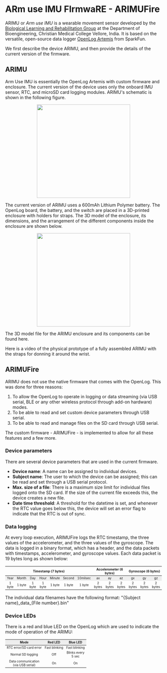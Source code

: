 # ARm use IMU FIrmwaRE - ARIMUFire

ARIMU or _Arm use IMU_ is a wearable movement sensor developed by the [Biological Learning and Rehabilitation Group](http://biorehab.github.io) at the Department of Bioengineering, Christian Medical College Vellore, India. It is based on the versatile, open-source data logger [OpenLog Artemis](https://www.sparkfun.com/products/16832) from SparkFun.

We first describe the device ARIMU, and then provide the details of the current version of the firmware.

## ARIMU 
Arm Use IMU is essentially the OpenLog Artemis with custom firmware and enclosure. The current version of the device uses only the onboard IMU sensor, RTC, and microSD card logging modules. ARIMU's schematic is shown in the following figure.

<p align="center">
  <img width="300" src="figs/arimu-schem.png">
</p>

The current version of ARIMU uses a 600mAh Lithium Polymer battery. The OpenLog board, the battery, and the switch are placed in a 3D-printed enclosure with holders for straps. The 3D model of the enclosure, its dimensions, and the arrangement of the different components inside the enclosure are shown below.

<p align="center">
  <img width="300" src="figs/arimu-3dmodel.gif">
</p>

The 3D model file for the ARIMU enclosure and its components can be found here.

Here is a video of the physical prototype of a fully assembled ARIMU with the straps for donning it around the wrist.


## ARIMUFire 

ARIMU does not use the native firmware that comes with the OpenLog. This was done for three reasons:
1. To allow the OpenLog to operate in logging or data streaming (via USB serial, BLE or any other wireless protocol through add-on hardware) modes. 
2. To be able to read and set custom device parameters through USB serial.
3. To be able to read and manage files on the SD card through USB serial.

The custom firmware - ARIMUFire - is implemented to allow for all these features and a few more. 

### Device parameters
There are several device parameters that are used in the current firmware.
- **Device name**: A name can be assigned to individual devices.
- **Subject name**: The user to which the device can be assigned; this can be read and set through a USB serial protocol.
- **Max. size of a file**: There is a maximum size limit for individual files logged onto the SD card. If the size of the current file exceeds this, the device creates a new file.
- **Date time threshold**: A threshold for the datetime is set, and whenever the RTC value goes below this, the device will set an error flag to indicate that the RTC is out of sync.

### Data logging 
At every loop execution, ARIMUFire logs the RTC timestamp, the three values of the accelerometer, and the three values of the gyroscope. The data is logged in a binary format, which has a header, and the data packets with timestamps, accelerometer, and gyroscope values. Each data packet is 19 bytes long as shown below:
<table>
<thead>
  <tr>
    <th style="font-size: 10px" colspan="7">Timestamp (7 bytes)</th>
    <th style="font-size: 10px" colspan="3">Accelerometer (6 bytes)</th>
    <th style="font-size: 10px" colspan="3">Gyroscope (6 bytes)</th>
  </tr>
</thead>
<tbody>
  <tr bgcolor="#EEEEEE">
    <td style="font-size: 10px" align="center">Year</td>
    <td style="font-size: 10px" align="center">Month</td>
    <td style="font-size: 10px" align="center">Day</td>
    <td style="font-size: 10px" align="center">Hour</td>
    <td style="font-size: 10px" align="center">Minute</td>
    <td style="font-size: 10px" align="center">Second</td>
    <td style="font-size: 10px" align="center">10milsec</td>
    <td style="font-size: 10px" align="center">ax</td>
    <td style="font-size: 10px" align="center">ay</td>
    <td style="font-size: 10px" align="center">az</td>
    <td style="font-size: 10px" align="center">gx</td>
    <td style="font-size: 10px" align="center">gy</td>
    <td style="font-size: 10px" align="center">gz</td>
  </tr>
  <tr>
    <td style="font-size: 10px" align="center">1 byte</td>
    <td style="font-size: 10px" align="center">1 byte</td>
    <td style="font-size: 10px" align="center">1 byte</td>
    <td style="font-size: 10px" align="center">1 byte</td>
    <td style="font-size: 10px" align="center">1 byte</td>
    <td style="font-size: 10px" align="center">1 byte</td>
    <td style="font-size: 10px" align="center">1 byte</td>
    <td style="font-size: 10px" align="center">2 bytes</td>
    <td style="font-size: 10px" align="center">2 bytes</td>
    <td style="font-size: 10px" align="center">2 bytes</td>
    <td style="font-size: 10px" align="center">2 bytes</td>
    <td style="font-size: 10px" align="center">2 bytes</td>
    <td style="font-size: 10px" align="center">2 bytes</td>
  </tr>
</tbody>
</table>

The individual data filenames have the following format: "{Subject name}\_data\_{File number}.bin"

### Device LEDs
There is a red and blue LED on the OpenLog which are used to indicate the mode of operation of the ARIMU:
<table>
<thead>
  <tr bgcolor="#EEEEEE">
    <th style="font-size: 10px" align="center">Mode</th>
    <th style="font-size: 10px" align="center">Red LED</th>
    <th style="font-size: 10px" align="center">Blue LED</th>
  </tr>
</thead>
<tbody>
  <tr>
    <td style="font-size: 10px" align="center">RTC error/SD card error</td>
    <td style="font-size: 10px" align="center">Fast blinking</td>
    <td style="font-size: 10px" align="center">Fast blinking</td>
  </tr>
  <tr>
    <td style="font-size: 10px" align="center">Normal SD logging</td>
    <td style="font-size: 10px" align="center">Off</td>
    <td style="font-size: 10px" align="center">Blinks every<br>5 sec</td>
  </tr>
  <tr>
    <td style="font-size: 10px" align="center">Data communication<br>(via USB serial)</td>
    <td style="font-size: 10px" align="center">On</td>
    <td style="font-size: 10px" align="center">On</td>
  </tr>
</tbody>
</table>
